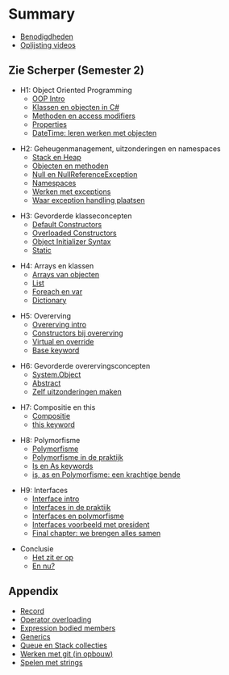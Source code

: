 # Summary

* [Benodigdheden](_intro/benodigdheden.md)
* [Oplijsting videos](allvideos.md)

## Zie Scherper (Semester 2)

* H1: Object Oriented Programming
  * [OOP Intro](8_klassen/0_oop_intro.md)
  * [Klassen en objecten in C#](8_klassen/0b_oopincs.md)
  * [Methoden en access modifiers](8_klassen/0c_simpleobjects.md)
  * [Properties](8_klassen/2_properties.md)
  * [DateTime: leren werken met objecten](8_klassen/datetime.md)
<!---  * [OOPQuest Fase 1](oopquest/h1_basics.md)--->
* H2: Geheugenmanagement, uitzonderingen en namespaces
  * [Stack en Heap](9_meminoop/6_memorymanagement.md)
  * [Objecten en methoden](9_meminoop/6b_objectenenmethoden.md)
  * [Null en NullReferenceException](9_meminoop/nullreference.md)
  * [Namespaces](9_meminoop/namespaces.md)
  * [Werken met exceptions](20_exceptions/0_exceptionhandling.md)
  * [Waar exception handling plaatsen](20_exceptions/waarplaatsen.md)
<!---  * [OOPQuest Fase 2](oopquest/h2_basics.md)--->
* H3: Gevorderde klasseconcepten
  * [Default Constructors](10_advancedklassen/1_constructors.md)
  * [Overloaded Constructors](10_advancedklassen/2_overloadedconstructor.md)
  * [Object Initializer Syntax](10_advancedklassen/2_objectinitsyntax.md)
  * [Static](10_advancedklassen/5_static.md)
<!---  * [OOPQuest Fase 3](oopquest/h3_basics.md)--->
* H4: Arrays en klassen
  * [Arrays van objecten](11_arraysvanklassen/7_arraysvanobj.md)
  * [List](11_arraysvanklassen/4_list.md)
  * [Foreach en var](11_arraysvanklassen/3_foreach.md)
  * [Dictionary](11_arraysvanklassen/dict.md)
<!---  * [OOPQuest Fase 4](oopquest/h4_basics.md)--->
* H5: Overerving
  * [Overerving intro](12_overerving/0_overerving_intro.MD)
  * [Constructors bij overerving](12_overerving/3_constructors_inheritance.md)
  * [Virtual en override](12_overerving/1_virtual_override.md)
  * [Base keyword](12_overerving/2_base.md)
<!---  * [OOPQuest Fase 5](oopquest/h4_basics.md)--->
* H6: Gevorderde overervingsconcepten
  * [System.Object](13_advancedovererving/4_System_Object.md)
  * [Abstract](13_advancedovererving/5_abstract.md)
  * [Zelf uitzonderingen maken](20_exceptions/1_eigenuitzondering.md)
<!---  * [OOPQuest Fase 7](oopquest/h7_basics.md)--->
* H7: Compositie en this
  * [Compositie](14_compositie/0_compositie_intro.MD)
  * [this keyword](14_compositie/this.md)
<!---  * [OOPQuest Fase 8](oopquest/h8_basics.md)--->
* H8: Polymorfisme
  * [Polymorfisme](15_polymorfisme/11_polymo_intro.MD)
  * [Polymorfisme in de praktijk](15_polymorfisme/polypraktijd.md)
  * [Is en As keywords](18_IsAs/1_IsAs.md)
  * [is, as en Polymorfisme: een krachtige bende](18_IsAs/6_equals.md)
<!---  * [OOPQuest Fase 9](oopquest/h9_basics.md)--->
* H9: Interfaces
  * [Interface intro](16_interfaces/1_Interface_intro.MD)
  * [Interfaces in de praktijk](16_interfaces/2_InterfacesInPraktijk.md)
  * [Interfaces en polymorfisme](16_interfaces/2_interfaceenpoly.md)
  * [Interfaces voorbeeld met president](16_interfaces/presidentinterfaces.md)
  * [Final chapter: we brengen alles samen](18_IsAs/2_Polymorfisme_Interfaces.md)
<!---  * [OOPQuest Finale Fase](oopquest/h10_basics.md)--->
* Conclusie
  * [Het zit er op](BookOnly/conclusie.md)
  * [En nu?](ennu.md)

## Appendix 
* [Record](B_appendix/struct.md)
* [Operator overloading](B_appendix/8_operatoroverloading.md)
* [Expression bodied members](B_appendix/6_exprbody.md)
* [Generics](B_appendix/generics.md)
* [Queue en Stack collecties](B_appendix/gencol.md)
* [Werken met git (in opbouw)](B_appendix/git.md)
* [Spelen met strings](10_advancedklassen/strings.md)

